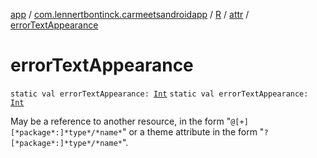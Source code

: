 [app](../../../index.md) / [com.lennertbontinck.carmeetsandroidapp](../../index.md) / [R](../index.md) / [attr](index.md) / [errorTextAppearance](./error-text-appearance.md)

# errorTextAppearance

`static val errorTextAppearance: `[`Int`](https://kotlinlang.org/api/latest/jvm/stdlib/kotlin/-int/index.html)
`static val errorTextAppearance: `[`Int`](https://kotlinlang.org/api/latest/jvm/stdlib/kotlin/-int/index.html)

May be a reference to another resource, in the form "`@[+][*package*:]*type*/*name*`" or a theme attribute in the form "`?[*package*:]*type*/*name*`".

